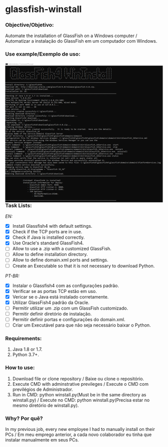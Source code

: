 # __glassfish-winstall__

### Objective/Objetivo:
Automate the installation of GlassFish on a Windows computer / Automatizar a instalação do GlassFish em um computador com Windows.

### Use example/Exemplo de uso:
<img src="images/g4winstall.png"
     alt="Exemple"
     style="float: left; margin-right: 10px;" />
<br/>

### Task Lists:
_EN:_
- [x] Install Glassfish4 with default settings.
- [x] Check if the TCP ports are in use.
- [x] Check if Java is installed correctly.
- [x] Use Oracle's standard GlassFish4.
- [ ] Allow to use a .zip with a customized GlassFish.
- [ ] Allow to define installation directory.
- [ ] Allow to define domain.xml ports and settings.
- [ ] Create an Executable so that it is not necessary to download Python.

_PT-BR:_
- [x] Instalar o Glassfish4 com as configurações padrão.
- [x] Verificar se as portas TCP estão em uso.
- [x] Vericar se o Java está instalado corretamente.
- [x] Utilizar GlassFish4 padrão da Oracle.
- [ ] Permitir utilizar um .zip com um GlassFish customizado.
- [ ] Permitir definir diretório de instalação.
- [ ] Permitir definir portas e configurações do domain.xml.
- [ ] Criar um Executável para que não seja necessário baixar o Python.

### Requirements:
1. Java 1.8 or 1.7.
2. Python 3.7+.

### How to use:
1. Download file or clone repository / Baixe ou clone o repositório.
2. Execute CMD with adminstrative previleges / Execute o CMD com previlégios de Administrador.
3. Run in CMD: python winstall.py(Must be in the same directory as winstall.py) / Execute no CMD: python winstall.py(Precisa estar no mesmo diretório de winstall.py).

### Why? Por quê?
In my previous job, every new employee I had to manually install on their PCs / Em meu emprego anterior, a cada novo colaborador eu tinha que instalar manualmente em seus PCs.
